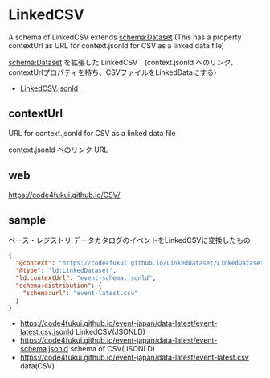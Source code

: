 # LinkedCSV

A schema of LinkedCSV extends [schema:Dataset](https://schema.org/Dataset) (This has a property contextUrl as URL for context.jsonld for CSV as a linked data file)

[schema:Dataset](https://schema.org/Dataset) を拡張した LinkedCSV　(context.jsonld へのリンク、contextUrlプロパティを持ち、CSVファイルをLinkedDataにする)

- [LinkedCSV.jsonld](LinkedCSV.jsonld)

## contextUrl

URL for context.jsonld for CSV as a linked data file

context.jsonld へのリンク URL

## web

https://code4fukui.github.io/CSV/

## sample

ベース・レジストリ データカタログのイベントをLinkedCSVに変換したもの

```json
{
  "@context": "https://code4fukui.github.io/LinkedDataset/LinkedDataset.jsonld",
  "@type": "ld:LinkedDataset",
  "ld:contextUrl": "event-schema.jsonld",
  "schema:distribution": {
    "schema:url": "event-latest.csv"
  }
}
```

- https://code4fukui.github.io/event-japan/data-latest/event-latest.csv.jsonld LinkedCSV(JSONLD)
- https://code4fukui.github.io/event-japan/data-latest/event-schema.jsonld schema of CSV(JSONLD)
- https://code4fukui.github.io/event-japan/data-latest/event-latest.csv data(CSV)

